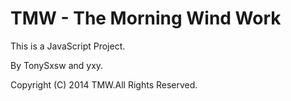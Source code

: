 TMW - The Morning Wind Work
===

This is a JavaScript Project.

By TonySxsw and yxy.

Copyright (C) 2014 TMW.All Rights Reserved.
